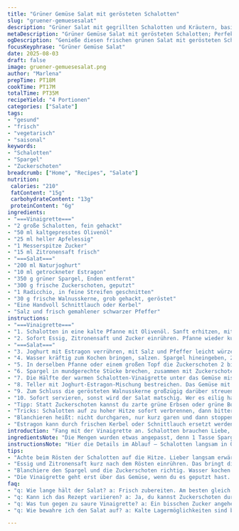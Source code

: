 ```yaml
---
title: "Grüner Gemüse Salat mit gerösteten Schalotten"
slug: "gruener-gemuesesalat"
description: "Grüner Salat mit gegrillten Schalotten und Kräutern, basiert auf Spargel, Zuckerschoten, Radicchio und Walnüssen, verfeinert mit Estragon-Joghurt-Dressing und einem Apfel-Zitronen-Vinaigrette. Die Schalotten rösten bis sie goldbraun und knusprig sind, dann Hitze weg, Essig zugeben und kurz aufkochen lassen. Spargel und Zuckerschoten knackig blanchieren, sofort abschrecken. Dressing aus Joghurt und Kräutern, fruchtige Würze durch Apfel und Zitrone, pflanzliche Crunch durch Walnüsse. Ideal für Frühlingsküche, glutenfrei und vegetarisch. Aromatisch frisch mit Texturwechsel – knackig, cremig, nussig."
metaDescription: "Grüner Gemüse Salat mit gerösteten Schalotten; Perfekt für den Frühling, glutenfrei und vegetarisch. Frische Zutaten und ein tiefes Aroma."
ogDescription: "Genieße diesen frischen grünen Salat mit gerösteten Schalotten, Spargel und Zuckerschoten. Ein köstlicher, vegetarischer Genuss."
focusKeyphrase: "Grüner Gemüse Salat"
date: 2025-08-03
draft: false
image: gruener-gemuesesalat.png
author: "Marlena"
prepTime: PT18M
cookTime: PT17M
totalTime: PT35M
recipeYield: "4 Portionen"
categories: ["Salate"]
tags:
- "gesund"
- "frisch"
- "vegetarisch"
- "saisonal"
keywords:
- "Schalotten"
- "Spargel"
- "Zuckerschoten"
breadcrumb: ["Home", "Recipes", "Salate"]
nutrition: 
 calories: "210"
 fatContent: "15g"
 carbohydrateContent: "13g"
 proteinContent: "6g"
ingredients:
- "===Vinaigrette==="
- "2 große Schalotten, fein gehackt"
- "50 ml kaltgepresstes Olivenöl"
- "25 ml heller Apfelessig"
- "1 Messerspitze Zucker"
- "15 ml Zitronensaft frisch"
- "===Salat==="
- "200 ml Naturjoghurt"
- "10 ml getrockneter Estragon"
- "350 g grüner Spargel, Enden entfernt"
- "300 g frische Zuckerschoten, geputzt"
- "1 Radicchio, in feine Streifen geschnitten"
- "30 g frische Walnusskerne, grob gehackt, geröstet"
- "Eine Handvoll Schnittlauch oder Kerbel"
- "Salz und frisch gemahlener schwarzer Pfeffer"
instructions:
- "===Vinaigrette==="
- "1. Schalotten in eine kalte Pfanne mit Olivenöl. Sanft erhitzen, mittlere Hitze. Nicht verbrennen. Sie müssen goldbraun werden, leicht knusprig. Duft nussig, fast karamellisiert. Hitze jetzt ausschalten."
- "2. Sofort Essig, Zitronensaft und Zucker einrühren. Pfanne wieder kurz auf den Herd, 8 Sekunden köcheln lassen. Nur kurz, sonst zerfallen die Schalotten. Mit Salz und Pfeffer abschmecken. Beiseite stellen und ein bisschen abkühlen lassen."
- "===Salat==="
- "3. Joghurt mit Estragon verrühren, mit Salz und Pfeffer leicht würzen. Kühlschrank auch gut, damit das Dressing etwas durchzieht."
- "4. Wasser kräftig zum Kochen bringen, salzen. Spargel hineingeben, 2 bis 3 Minuten, bissfest. Mit einer Zange herausheben und sofort in eine Schüssel mit kaltem Wasser tauchen – das stoppt den Garprozess und erhält Farbe und Knack."
- "5. In derselben Pfanne oder einem großen Topf die Zuckerschoten 2 bis 3 Minuten blanchieren. Nicht zu weich, das Gemüse soll noch einen gewissen Druck in der Textur behalten. Abschrecken, abtropfen lassen."
- "6. Spargel in mundgerechte Stücke brechen, zusammen mit Zuckerschoten in eine große Schüssel geben. Radicchio und Kräuter dazugeben."
- "7. Die Hälfte der warmen Schalotten-Vinaigrette unter das Gemüse mischen, so saugen die Gemüsestücke die Aromen besser auf. Noch mal abschmecken: Es darf ruhig ein bisschen frech sein – die Säure vom Apfel und Zitrone bringt Spannkraft."
- "8. Teller mit Joghurt-Estragon-Mischung bestreichen. Das Gemüse mit Vinaigrette darauf verteilen. Restliche Vinaigrette oben drüber träufeln."
- "9. Zum Schluss die gerösteten Walnusskerne großzügig darüber streuen für den Crunch und erdige Note."
- "10. Sofort servieren, sonst wird der Salat matschig. Wer es eilig hat, kann die Vinaigrette schon vorbereiten und kalt stellen, Schalotten braten aber unbedingt frisch."
- "Tipp: Statt Zuckerschoten kannst du zarte grüne Erbsen oder grüne Bohnen nehmen. Walnüsse passen besser als Mandeln, weil sie intensiver sind und das Dressing mehr Balance bekommt."
- "Tricks: Schalotten auf zu hoher Hitze sofort verbrennen, dann bitter. Pass auf, dass du sie langsam röstest, Farbe beobachten. Wenn das Dressing zu sauer ist, mit einer Prise Zucker oder Honig ausbalancieren."
- "Blanchieren heißt: nicht durchgaren, nur kurz garen und dann stoppen, damit knackig und frisch bleiben."
- "Estragon kann durch frischen Kerbel oder Schnittlauch ersetzt werden. Macht das Dressing leichter und grüner."
introduction: "Fang mit der Vinaigrette an. Schalotten brauchen Liebe, Hitze sanft. Wenn sie zu schnell braun werden, schmeckt das bitter. So brate ich sie immer erst in kaltem Öl, dann langsam hochschalten. Du riechst es sofort, wenn sie fertig sind – Duft nach Nuss, Karamell, kein Anzeichen von Rauch. Essig und Zitrone geben schnell einen sauren Kick, der die Süße der Schalotten ausgleicht. Ein kurzer Auflauf – gerade mal ein Sekundenküssen Aufkochen – macht die Aromen homogen, ohne die Frische zu verlieren. Spargel und Zuckerschoten brauchen Crunch, deshalb sofort nach dem Blanchieren abkühlen. Herausnehmen mit der Zange, weil du sonst die Gemüse stückig machst. Die Kombination aus mildem Joghurt, intensiven Estragon und der knackigen Textur der Nüsse gibt dem Ganzen mehr Tiefe. Radicchio bringt leichte Bitternote, balanciert die Cremigkeit. Ich tauche am liebsten die gegarte Mischung in Joghurt und Dressing getrennt, denn vermischt im Vorfeld wird alles schleimig und nicht mehr appetitlich. Für mich eine Nummer mit wenig Schnickschnack, aber viel Aroma und Textur. Keine Eier, kein Gluten, alles klar. Und wenn du keine Schalotten magst, probier rote Zwiebeln – nur nicht zu scharf anbraten, sonst wirken sie stechend. Das Rezept ist im Frühling eine Offenbarung, weil alles was frisch grünt, da ist, knackig und lebendig bleibt. Kalt schmeckt es auch gut, aber frisch zubereiten heißt: der Joghurt behält seine Frische, die Vinaigrette kann auf dem warme Gemüse arbeiten, etwas Wellness fürs Gemüse."
ingredientsNote: "Die Mengen wurden etwas angepasst, denn 1 Tasse Spargel ist schon viel – besser locker gestückelt, dann hast du mehr Biss. Statt grünen Bohnen habe ich mich für Zuckerschoten entschieden, weil sie schneller garen und knackiger sind. Walnüsse statt Mandeln, weil sie kräftiger sind und beim Rösten ein intensiveres Aroma entfalten. Estragon gibt hier Würze und etwas Lakritze, kann aber mit frischem Kerbel oder Schnittlauch ersetzt werden, wenn du es milder magst oder keinen Estragon zur Hand hast. Joghurt benutze ich gern griechischen oder Vollmilchjoghurt für mehr Cremigkeit und weniger Säure. Altbackene Tipps: Schalotten nicht in zu heißem Öl braten, sonst verbrennen sie. Vinaigrette immer nach dem Braten ansetzen und nur kurz aufkochen. Essig und Zitrone gebe ich zusammen, um die Säuren zu balancieren. Wenn du keinen Apfelessig hast, tut es auch Weißweinessig oder Zitronensaft pur. Walnüsse vorher kurz in der trockenen Pfanne rösten – unbedingt beobachten, sie verbrennen schnell und werden dann bitter. Die Kombination aus frischem und gegartem Gemüse macht den Salat interessant, vor allem, wenn du auf Texturen achtest. Schnittlauch frisch geschnitten gibt Frische, wenn er fehlt, nimm mehr Kräuter or ein wenig Minze."
instructionsNote: "Hier die Details im Ablauf – Schalotten langsam in Öl auslassen, bis sie goldbraun sind. Das gibt den Kerngeschmack der Vinaigrette. Rauchen vermeiden, sonst bitter! Essig und Zitronensaft danach langsam unterrühren, kurz aufkochen. Das schmilzt Zucker und verbindet die Aromen. Dann abkühlen lassen, damit die Säure nicht zu dominant ist. Joghurtdressing mit Estragon anrühren, abschmecken – nicht zu dünn machen, sonst verlierst du Cremigkeit. Spargel und Zuckerschoten kurz blanchieren – auf Farbe und Knack prüfen, nicht zu weich garen. Sofort kalt abschrecken, sonst halbfertiges Gemüse riecht muffig. Das Gemüse vorsichtig mit der Vinaigrette mischen, aufpassen, dass es nicht zerdrückt wird. Das Dressing auf dem Teller verteilen, Gemüse darauf, Vinaigrette oben drüber, für optischen Kontrast und Geschmackspunkt. Nüsse zuletzt, damit sie knackig bleiben. Ein Salat, der auch durch kleine Fehler an Farbe, Timing und Temperatur leidet – also beobachten und riechen. Ich würze oft nach dem Mischen nochmal nach, weil Säure und Salz sich packen müssen. Mit warmer Vinaigrette bekommt das Gemüse ein leichtes Aroma von Schalottenöl, das ist das i-Tüpfelchen. So kann man auch robustere Jahreszeiten nutzen und einen grünen Salat spannend halten."
tips:
- "Achte beim Rösten der Schalotten auf die Hitze. Lieber langsam erwärmen. Mische Olivenöl und Schalotten in einer kalten Pfanne. Riechst du Nussduft? Das ist der richtige Zeitpunkt. Goldbraun und knusprig. Gekochte Schalotten müssen knackig bleiben. Vermeide hohe Hitze, sonst bitter."
- "Essig und Zitronensaft kurz nach dem Rösten einrühren. Das bringt die Säure. Nur kurz aufkochen, dann sofort abkühlen lassen. Mach die Vinaigrette gleich nach dem Braten. So bleibt alles frisch. Geschmack entwickelt sich schön mit Kräutern. Joghurt und frische Kräuter im Kühlschrank aufbewahren für mehr Aroma."
- "Blanchiere den Spargel und die Zuckerschoten richtig. Wasser kochen und salzen. Gemüse nur kurz eintauchen. Tauche dann sofort in kaltes Wasser. Damit bleibt die Farbe satt und knackig. Überprüfe die Textur. Zu lang garen macht weich. Gehe sicher, dass du eine Zange nutzt, um das Gemüse schonend herauszunehmen."
- "Die Vinaigrette geht erst über das Gemüse, wenn du es geputzt hast. Das verhindert matschige Konsistenzen. Mische alles erst kurz vor dem Servieren. Halte die Nüsse bereit, damit sie knackig bleiben. Schneide die Kräuter frisch. Das bringt mehr Aroma in den Salat. Du kannst auch frischen Kräuter wie Minze verwenden, wenn du magst."
faq:
- "q: Wie lange hält der Salat? a: Frisch zubereiten. Am besten gleich servieren. Wenn übrig, in den Kühlschrank. Halte die Vinaigrette getrennt, das Gemüse wird matschig. "
- "q: Kann ich das Rezept variieren? a: Ja, du kannst Zuckerschoten durch Erbsen ersetzen. Auch rote Zwiebeln statt Schalotten sind möglich. Denke daran, die Aromen müssen passen."
- "q: Was tun gegen zu saure Vinaigrette? a: Ein bisschen Zucker angehen. Honig wirkt auch. Das balanciert die Säure. Pass auf die Geschmacksbalance auf. "
- "q: Wie bewahre ich den Salat auf? a: Kalte Lagermöglichkeiten sind besser. Abgedeckt im Kühlschrank. Aber frisch lieber essen. Achte auf Textur und Aroma."

---
```

